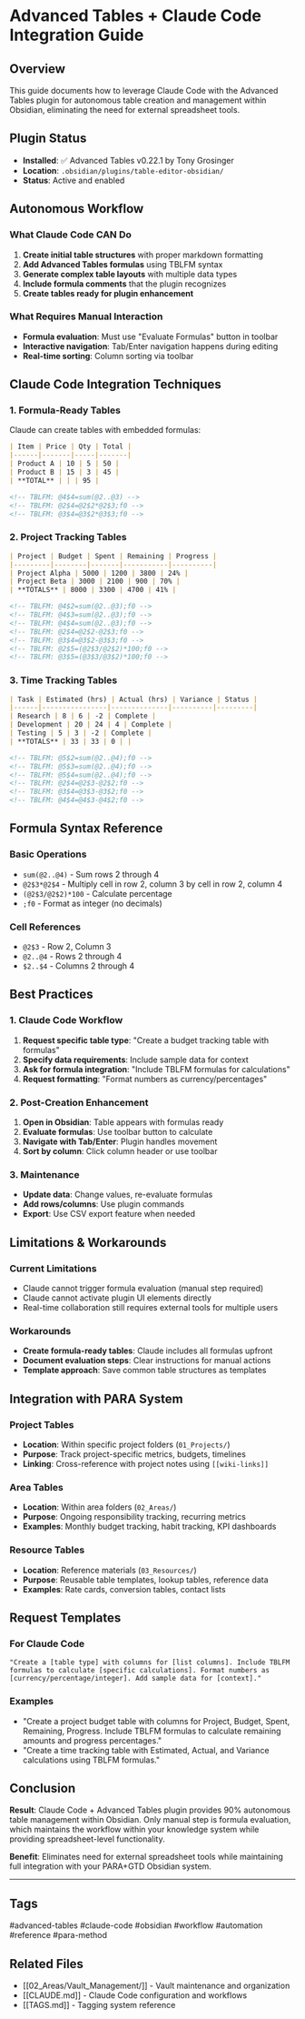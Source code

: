# Advanced Tables + Claude Code Integration Guide

## Overview

This guide documents how to leverage Claude Code with the Advanced Tables plugin for autonomous table creation and management within Obsidian, eliminating the need for external spreadsheet tools.

## Plugin Status
- **Installed**: ✅ Advanced Tables v0.22.1 by Tony Grosinger
- **Location**: `.obsidian/plugins/table-editor-obsidian/`
- **Status**: Active and enabled

## Autonomous Workflow

### What Claude Code CAN Do
1. **Create initial table structures** with proper markdown formatting
2. **Add Advanced Tables formulas** using TBLFM syntax
3. **Generate complex table layouts** with multiple data types
4. **Include formula comments** that the plugin recognizes
5. **Create tables ready for plugin enhancement**

### What Requires Manual Interaction
- **Formula evaluation**: Must use "Evaluate Formulas" button in toolbar
- **Interactive navigation**: Tab/Enter navigation happens during editing
- **Real-time sorting**: Column sorting via toolbar

## Claude Code Integration Techniques

### 1. Formula-Ready Tables
Claude can create tables with embedded formulas:

```markdown
| Item | Price | Qty | Total |
|------|-------|-----|-------|
| Product A | 10 | 5 | 50 |
| Product B | 15 | 3 | 45 |
| **TOTAL** | | | 95 |

<!-- TBLFM: @4$4=sum(@2..@3) -->
<!-- TBLFM: @2$4=@2$2*@2$3;f0 -->
<!-- TBLFM: @3$4=@3$2*@3$3;f0 -->
```

### 2. Project Tracking Tables
```markdown
| Project | Budget | Spent | Remaining | Progress |
|---------|--------|-------|-----------|----------|
| Project Alpha | 5000 | 1200 | 3800 | 24% |
| Project Beta | 3000 | 2100 | 900 | 70% |
| **TOTALS** | 8000 | 3300 | 4700 | 41% |

<!-- TBLFM: @4$2=sum(@2..@3);f0 -->
<!-- TBLFM: @4$3=sum(@2..@3);f0 -->
<!-- TBLFM: @4$4=sum(@2..@3);f0 -->
<!-- TBLFM: @2$4=@2$2-@2$3;f0 -->
<!-- TBLFM: @3$4=@3$2-@3$3;f0 -->
<!-- TBLFM: @2$5=(@2$3/@2$2)*100;f0 -->
<!-- TBLFM: @3$5=(@3$3/@3$2)*100;f0 -->
```

### 3. Time Tracking Tables
```markdown
| Task | Estimated (hrs) | Actual (hrs) | Variance | Status |
|------|----------------|--------------|----------|---------|
| Research | 8 | 6 | -2 | Complete |
| Development | 20 | 24 | 4 | Complete |
| Testing | 5 | 3 | -2 | Complete |
| **TOTALS** | 33 | 33 | 0 | |

<!-- TBLFM: @5$2=sum(@2..@4);f0 -->
<!-- TBLFM: @5$3=sum(@2..@4);f0 -->
<!-- TBLFM: @5$4=sum(@2..@4);f0 -->
<!-- TBLFM: @2$4=@2$3-@2$2;f0 -->
<!-- TBLFM: @3$4=@3$3-@3$2;f0 -->
<!-- TBLFM: @4$4=@4$3-@4$2;f0 -->
```

## Formula Syntax Reference

### Basic Operations
- `sum(@2..@4)` - Sum rows 2 through 4
- `@2$3*@2$4` - Multiply cell in row 2, column 3 by cell in row 2, column 4
- `(@2$3/@2$2)*100` - Calculate percentage
- `;f0` - Format as integer (no decimals)

### Cell References
- `@2$3` - Row 2, Column 3
- `@2..@4` - Rows 2 through 4
- `$2..$4` - Columns 2 through 4

## Best Practices

### 1. Claude Code Workflow
1. **Request specific table type**: "Create a budget tracking table with formulas"
2. **Specify data requirements**: Include sample data for context
3. **Ask for formula integration**: "Include TBLFM formulas for calculations"
4. **Request formatting**: "Format numbers as currency/percentages"

### 2. Post-Creation Enhancement
1. **Open in Obsidian**: Table appears with formulas ready
2. **Evaluate formulas**: Use toolbar button to calculate
3. **Navigate with Tab/Enter**: Plugin handles movement
4. **Sort by column**: Click column header or use toolbar

### 3. Maintenance
- **Update data**: Change values, re-evaluate formulas
- **Add rows/columns**: Use plugin commands
- **Export**: Use CSV export feature when needed

## Limitations & Workarounds

### Current Limitations
- Claude cannot trigger formula evaluation (manual step required)
- Claude cannot activate plugin UI elements directly
- Real-time collaboration still requires external tools for multiple users

### Workarounds
- **Create formula-ready tables**: Claude includes all formulas upfront
- **Document evaluation steps**: Clear instructions for manual actions
- **Template approach**: Save common table structures as templates

## Integration with PARA System

### Project Tables
- **Location**: Within specific project folders (`01_Projects/`)
- **Purpose**: Track project-specific metrics, budgets, timelines
- **Linking**: Cross-reference with project notes using `[[wiki-links]]`

### Area Tables
- **Location**: Within area folders (`02_Areas/`)
- **Purpose**: Ongoing responsibility tracking, recurring metrics
- **Examples**: Monthly budget tracking, habit tracking, KPI dashboards

### Resource Tables
- **Location**: Reference materials (`03_Resources/`)
- **Purpose**: Reusable table templates, lookup tables, reference data
- **Examples**: Rate cards, conversion tables, contact lists

## Request Templates

### For Claude Code
```
"Create a [table type] with columns for [list columns]. Include TBLFM formulas to calculate [specific calculations]. Format numbers as [currency/percentage/integer]. Add sample data for [context]."
```

### Examples
- "Create a project budget table with columns for Project, Budget, Spent, Remaining, Progress. Include TBLFM formulas to calculate remaining amounts and progress percentages."
- "Create a time tracking table with Estimated, Actual, and Variance calculations using TBLFM formulas."

## Conclusion

**Result**: Claude Code + Advanced Tables plugin provides 90% autonomous table management within Obsidian. Only manual step is formula evaluation, which maintains the workflow within your knowledge system while providing spreadsheet-level functionality.

**Benefit**: Eliminates need for external spreadsheet tools while maintaining full integration with your PARA+GTD Obsidian system.

---

## Tags
#advanced-tables #claude-code #obsidian #workflow #automation #reference #para-method

## Related Files
- [[02_Areas/Vault_Management/]] - Vault maintenance and organization
- [[CLAUDE.md]] - Claude Code configuration and workflows
- [[TAGS.md]] - Tagging system reference